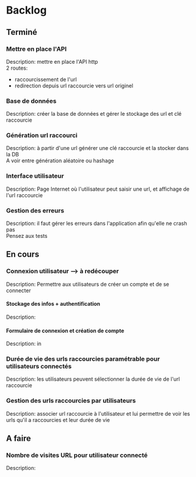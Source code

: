 # Backlog

## Terminé

### Mettre en place l'API

Description: mettre en place l'API http  
2 routes:

- raccourcissement de l'url
- redirection depuis url raccourcie vers url originel

### Base de données

Description: créer la base de données et gérer le stockage des url et clé raccourcie

### Génération url raccourci

Description: à partir d'une url générer une clé raccourcie et la stocker dans la DB  
A voir entre génération aléatoire ou hashage

### Interface utilisateur

Description: Page Internet où l'utilisateur peut saisir une url, et affichage de l'url raccourcie

### Gestion des erreurs

Description: il faut gérer les erreurs dans l'application afin qu'elle ne crash pas  
Pensez aux tests

## En cours

### Connexion utilisateur --> à redécouper

Description: Permettre aux utilisateurs de créer un compte et de se connecter

#### Stockage des infos + authentification

Description: 

#### Formulaire de connexion et création de compte

Description: in

### Durée de vie des urls raccourcies paramétrable pour utilisateurs connectés

Description: les utilisateurs peuvent sélectionner la durée de vie de l'url raccourcie

### Gestion des urls raccourcies par utilisateurs

Description: associer url raccourcie à l'utilisateur et lui permettre de voir les urls qu'il a raccourcies et leur durée
de vie

## A faire

### Nombre de visites URL pour utilisateur connecté

Description:  
